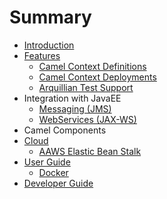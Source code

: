# Summary

* [Introduction](README.md)
* [Features](features/README.md)
   * [Camel Context Definitions](features/context-definitions.md)
   * [Camel Context Deployments](features/context-deployments.md)
   * [Arquillian Test Support](features/arquillian.md)
* Integration with JavaEE
   * [Messaging (JMS)](javaee/jms)
   * [WebServices (JAX-WS)](javaee/jaxws.md)
* Camel Components
* [Cloud](cloud/README.md)
   * [AAWS Elastic Bean Stalk](cloud)
* [User Guide](user_guide/README.md)
   * [Docker](user_guide/docker.md)
* [Developer Guide](developer_guide/README.md)

